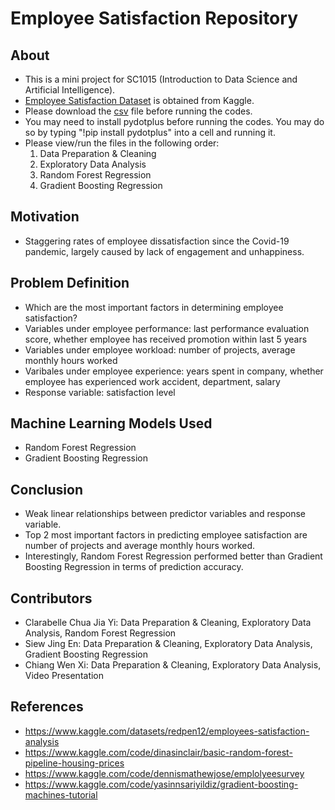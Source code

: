 # Employee Satisfaction Repository
## About
- This is a mini project for SC1015 (Introduction to Data Science and Artificial Intelligence).
- [Employee Satisfaction Dataset](https://www.kaggle.com/datasets/redpen12/employees-satisfaction-analysis) is obtained from Kaggle.
- Please download the [csv](https://github.com/AmelynSiew/Employee-Satisfaction/blob/main/Employee.csv) file before running the codes.
- You may need to install pydotplus before running the codes. You may do so by typing "!pip install pydotplus" into a cell and running it.
- Please view/run the files in the following order:
  1. Data Preparation & Cleaning
  2. Exploratory Data Analysis
  3. Random Forest Regression
  4. Gradient Boosting Regression

## Motivation
- Staggering rates of employee dissatisfaction since the Covid-19 pandemic, largely caused by lack of engagement and unhappiness.

## Problem Definition
- Which are the most important factors in determining employee satisfaction?
- Variables under employee performance: last performance evaluation score, whether employee has received promotion within last 5 years
- Variables under employee workload: number of projects, average monthly hours worked
- Varibales under employee experience: years spent in company, whether employee has experienced work accident, department, salary
- Response variable: satisfaction level

## Machine Learning Models Used
- Random Forest Regression
- Gradient Boosting Regression

## Conclusion
- Weak linear relationships between predictor variables and response variable.
- Top 2 most important factors in predicting employee satisfaction are number of projects and average monthly hours worked.
- Interestingly, Random Forest Regression performed better than Gradient Boosting Regression in terms of prediction accuracy.

## Contributors
- Clarabelle Chua Jia Yi: Data Preparation & Cleaning, Exploratory Data Analysis, Random Forest Regression
- Siew Jing En: Data Preparation & Cleaning, Exploratory Data Analysis, Gradient Boosting Regression
- Chiang Wen Xi: Data Preparation & Cleaning, Exploratory Data Analysis, Video Presentation

## References
- https://www.kaggle.com/datasets/redpen12/employees-satisfaction-analysis
- https://www.kaggle.com/code/dinasinclair/basic-random-forest-pipeline-housing-prices
- https://www.kaggle.com/code/dennismathewjose/emplolyeesurvey
- https://www.kaggle.com/code/yasinnsariyildiz/gradient-boosting-machines-tutorial
